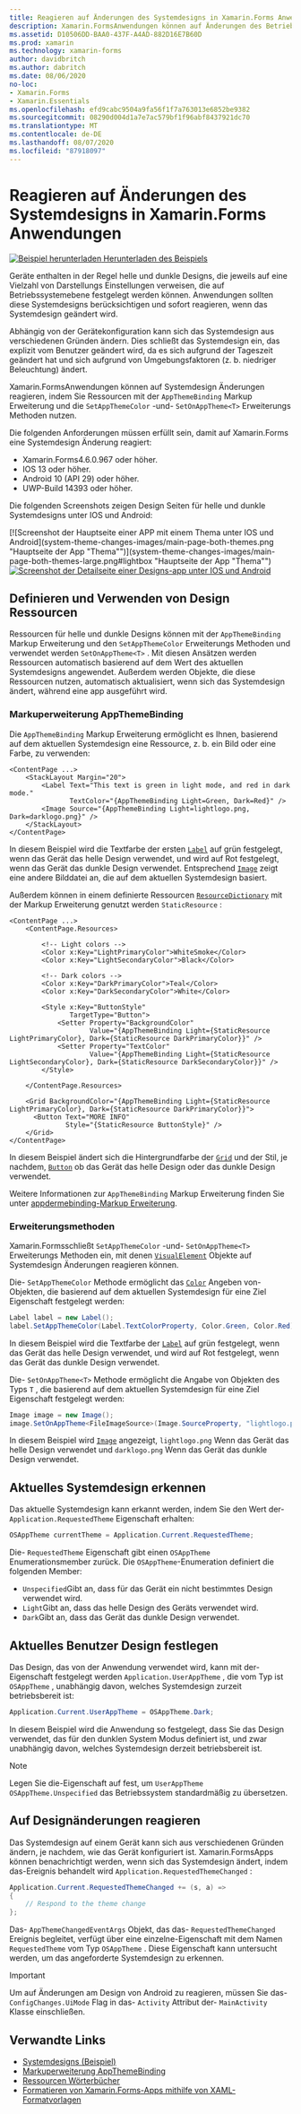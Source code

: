 ```yaml
---
title: Reagieren auf Änderungen des Systemdesigns in Xamarin.Forms Anwendungen
description: Xamarin.FormsAnwendungen können auf Änderungen des Betriebssystem Designs reagieren, indem Sie den Typ "onapptheme" und die dynamikresource-Markup Erweiterung verwenden.
ms.assetid: D10506DD-BAA0-437F-A4AD-882D16E7B60D
ms.prod: xamarin
ms.technology: xamarin-forms
author: davidbritch
ms.author: dabritch
ms.date: 08/06/2020
no-loc:
- Xamarin.Forms
- Xamarin.Essentials
ms.openlocfilehash: efd9cabc9504a9fa56f1f7a763013e6852be9382
ms.sourcegitcommit: 08290d004d1a7e7ac579bf1f96abf8437921dc70
ms.translationtype: MT
ms.contentlocale: de-DE
ms.lasthandoff: 08/07/2020
ms.locfileid: "87918097"
---
```

# <a name="respond-to-system-theme-changes-in-no-locxamarinforms-applications"></a>Reagieren auf Änderungen des Systemdesigns in Xamarin.Forms Anwendungen

[![Beispiel herunterladen](~/media/shared/download.png) Herunterladen des Beispiels](https://docs.microsoft.com/samples/xamarin/xamarin-forms-samples/userinterface-systemthemesdemo/)

Geräte enthalten in der Regel helle und dunkle Designs, die jeweils auf eine Vielzahl von Darstellungs Einstellungen verweisen, die auf Betriebssystemebene festgelegt werden können. Anwendungen sollten diese Systemdesigns berücksichtigen und sofort reagieren, wenn das Systemdesign geändert wird.

Abhängig von der Gerätekonfiguration kann sich das Systemdesign aus verschiedenen Gründen ändern. Dies schließt das Systemdesign ein, das explizit vom Benutzer geändert wird, da es sich aufgrund der Tageszeit geändert hat und sich aufgrund von Umgebungsfaktoren (z. b. niedriger Beleuchtung) ändert.

Xamarin.FormsAnwendungen können auf Systemdesign Änderungen reagieren, indem Sie Ressourcen mit der `AppThemeBinding` Markup Erweiterung und die `SetAppThemeColor` -und- `SetOnAppTheme<T>` Erweiterungs Methoden nutzen.

Die folgenden Anforderungen müssen erfüllt sein, damit auf Xamarin.Forms eine Systemdesign Änderung reagiert:

- Xamarin.Forms4.6.0.967 oder höher.
- IOS 13 oder höher.
- Android 10 (API 29) oder höher.
- UWP-Build 14393 oder höher.

Die folgenden Screenshots zeigen Design Seiten für helle und dunkle Systemdesigns unter IOS und Android:

[![Screenshot der Hauptseite einer APP mit einem Thema unter IOS und Android](system-theme-changes-images/main-page-both-themes.png "Hauptseite der App "Thema"")](system-theme-changes-images/main-page-both-themes-large.png#lightbox "Hauptseite der App "Thema"") 
 [ ![Screenshot der Detailseite einer Designs-app unter IOS und Android](system-theme-changes-images/detail-page-both-themes.png "Detail Seite der APP mit Design")](system-theme-changes-images/detail-page-both-themes-large.png#lightbox "Detail Seite der APP mit Design")

## <a name="define-and-consume-theme-resources"></a>Definieren und Verwenden von Design Ressourcen

Ressourcen für helle und dunkle Designs können mit der `AppThemeBinding` Markup Erweiterung und den `SetAppThemeColor` Erweiterungs Methoden und verwendet werden `SetOnAppTheme<T>` . Mit diesen Ansätzen werden Ressourcen automatisch basierend auf dem Wert des aktuellen Systemdesigns angewendet. Außerdem werden Objekte, die diese Ressourcen nutzen, automatisch aktualisiert, wenn sich das Systemdesign ändert, während eine app ausgeführt wird.

### <a name="appthemebinding-markup-extension"></a>Markuperweiterung AppThemeBinding

Die `AppThemeBinding` Markup Erweiterung ermöglicht es Ihnen, basierend auf dem aktuellen Systemdesign eine Ressource, z. b. ein Bild oder eine Farbe, zu verwenden:

```xaml
<ContentPage ...>
    <StackLayout Margin="20">
        <Label Text="This text is green in light mode, and red in dark mode."
               TextColor="{AppThemeBinding Light=Green, Dark=Red}" />
        <Image Source="{AppThemeBinding Light=lightlogo.png, Dark=darklogo.png}" />
    </StackLayout>
</ContentPage>
```

In diesem Beispiel wird die Textfarbe der ersten [`Label`](xref:Xamarin.Forms.Label) auf grün festgelegt, wenn das Gerät das helle Design verwendet, und wird auf Rot festgelegt, wenn das Gerät das dunkle Design verwendet. Entsprechend [`Image`](xref:Xamarin.Forms.Image) zeigt eine andere Bilddatei an, die auf dem aktuellen Systemdesign basiert.

Außerdem können in einem definierte Ressourcen [`ResourceDictionary`](xref:Xamarin.Forms.ResourceDictionary) mit der Markup Erweiterung genutzt werden `StaticResource` :

```xaml
<ContentPage ...>
    <ContentPage.Resources>

        <!-- Light colors -->
        <Color x:Key="LightPrimaryColor">WhiteSmoke</Color>
        <Color x:Key="LightSecondaryColor">Black</Color>

        <!-- Dark colors -->
        <Color x:Key="DarkPrimaryColor">Teal</Color>
        <Color x:Key="DarkSecondaryColor">White</Color>

        <Style x:Key="ButtonStyle"
               TargetType="Button">
            <Setter Property="BackgroundColor"
                    Value="{AppThemeBinding Light={StaticResource LightPrimaryColor}, Dark={StaticResource DarkPrimaryColor}}" />
            <Setter Property="TextColor"
                    Value="{AppThemeBinding Light={StaticResource LightSecondaryColor}, Dark={StaticResource DarkSecondaryColor}}" />
        </Style>

    </ContentPage.Resources>

    <Grid BackgroundColor="{AppThemeBinding Light={StaticResource LightPrimaryColor}, Dark={StaticResource DarkPrimaryColor}}">
      <Button Text="MORE INFO"
              Style="{StaticResource ButtonStyle}" />
    </Grid>    
</ContentPage>    
```

In diesem Beispiel ändert sich die Hintergrundfarbe der [`Grid`](xref:Xamarin.Forms.Grid) und der Stil, je nachdem, [`Button`](xref:Xamarin.Forms.Button) ob das Gerät das helle Design oder das dunkle Design verwendet.

Weitere Informationen zur `AppThemeBinding` Markup Erweiterung finden Sie unter [appdermebinding-Markup Erweiterung](~/xamarin-forms/xaml/markup-extensions/consuming.md#appthemebinding-markup-extension).

### <a name="extension-methods"></a>Erweiterungsmethoden

Xamarin.Formsschließt `SetAppThemeColor` -und- `SetOnAppTheme<T>` Erweiterungs Methoden ein, mit denen [`VisualElement`](xref:Xamarin.Forms.VisualElement) Objekte auf Systemdesign Änderungen reagieren können.

Die- `SetAppThemeColor` Methode ermöglicht das [`Color`](xref:Xamarin.Forms.Color) Angeben von-Objekten, die basierend auf dem aktuellen Systemdesign für eine Ziel Eigenschaft festgelegt werden:

```csharp
Label label = new Label();
label.SetAppThemeColor(Label.TextColorProperty, Color.Green, Color.Red);
```

In diesem Beispiel wird die Textfarbe der [`Label`](xref:Xamarin.Forms.Label) auf grün festgelegt, wenn das Gerät das helle Design verwendet, und wird auf Rot festgelegt, wenn das Gerät das dunkle Design verwendet.

Die- `SetOnAppTheme<T>` Methode ermöglicht die Angabe von Objekten des Typs `T` , die basierend auf dem aktuellen Systemdesign für eine Ziel Eigenschaft festgelegt werden:

```csharp
Image image = new Image();
image.SetOnAppTheme<FileImageSource>(Image.SourceProperty, "lightlogo.png", "darklogo.png");
```

In diesem Beispiel wird [`Image`](xref:Xamarin.Forms.Image) angezeigt, `lightlogo.png` Wenn das Gerät das helle Design verwendet und `darklogo.png` Wenn das Gerät das dunkle Design verwendet.

## <a name="detect-the-current-system-theme"></a>Aktuelles Systemdesign erkennen

Das aktuelle Systemdesign kann erkannt werden, indem Sie den Wert der- `Application.RequestedTheme` Eigenschaft erhalten:

```csharp
OSAppTheme currentTheme = Application.Current.RequestedTheme;
```

Die- `RequestedTheme` Eigenschaft gibt einen `OSAppTheme` Enumerationsmember zurück. Die `OSAppTheme`-Enumeration definiert die folgenden Member:

- `Unspecified`Gibt an, dass für das Gerät ein nicht bestimmtes Design verwendet wird.
- `Light`Gibt an, dass das helle Design des Geräts verwendet wird.
- `Dark`Gibt an, dass das Gerät das dunkle Design verwendet.

## <a name="set-the-current-user-theme"></a>Aktuelles Benutzer Design festlegen

Das Design, das von der Anwendung verwendet wird, kann mit der-Eigenschaft festgelegt werden `Application.UserAppTheme` , die vom Typ ist `OSAppTheme` , unabhängig davon, welches Systemdesign zurzeit betriebsbereit ist:

```csharp
Application.Current.UserAppTheme = OSAppTheme.Dark;
```

In diesem Beispiel wird die Anwendung so festgelegt, dass Sie das Design verwendet, das für den dunklen System Modus definiert ist, und zwar unabhängig davon, welches Systemdesign derzeit betriebsbereit ist.

> [!NOTE]
> Legen Sie die-Eigenschaft auf fest, um `UserAppTheme` `OSAppTheme.Unspecified` das Betriebssystem standardmäßig zu übersetzen.

## <a name="react-to-theme-changes"></a>Auf Designänderungen reagieren

Das Systemdesign auf einem Gerät kann sich aus verschiedenen Gründen ändern, je nachdem, wie das Gerät konfiguriert ist. Xamarin.FormsApps können benachrichtigt werden, wenn sich das Systemdesign ändert, indem das-Ereignis behandelt wird `Application.RequestedThemeChanged` :

```csharp
Application.Current.RequestedThemeChanged += (s, a) =>
{
    // Respond to the theme change
};
```

Das- `AppThemeChangedEventArgs` Objekt, das das- `RequestedThemeChanged` Ereignis begleitet, verfügt über eine einzelne-Eigenschaft mit dem Namen `RequestedTheme` vom Typ `OSAppTheme` . Diese Eigenschaft kann untersucht werden, um das angeforderte Systemdesign zu erkennen.

> [!IMPORTANT]
> Um auf Änderungen am Design von Android zu reagieren, müssen Sie das- `ConfigChanges.UiMode` Flag in das- `Activity` Attribut der- `MainActivity` Klasse einschließen.

## <a name="related-links"></a>Verwandte Links

- [Systemdesigns (Beispiel)](https://docs.microsoft.com/samples/xamarin/xamarin-forms-samples/userinterface-systemthemesdemo/)
- [Markuperweiterung AppThemeBinding](~/xamarin-forms/xaml/markup-extensions/consuming.md#appthemebinding-markup-extension)
- [Ressourcen Wörterbücher](~/xamarin-forms/xaml/resource-dictionaries.md)
- [Formatieren von Xamarin.Forms-Apps mithilfe von XAML-Formatvorlagen](~/xamarin-forms/user-interface/styles/xaml/index.md)
